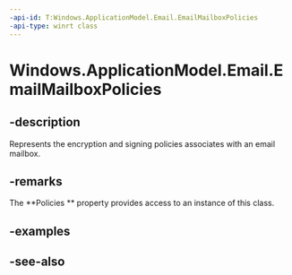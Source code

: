```yaml
---
-api-id: T:Windows.ApplicationModel.Email.EmailMailboxPolicies
-api-type: winrt class
---
```


<!-- Class syntax.
public class EmailMailboxPolicies : Windows.ApplicationModel.Email.IEmailMailboxPolicies, Windows.ApplicationModel.Email.IEmailMailboxPolicies2, Windows.ApplicationModel.Email.IEmailMailboxPolicies3
-->

# Windows.ApplicationModel.Email.EmailMailboxPolicies

## -description
Represents the encryption and signing policies associates with an email mailbox.

## -remarks
The **Policies ** property provides access to an instance of this class.

## -examples

## -see-also
